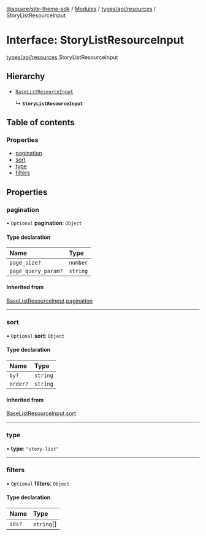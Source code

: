 [@square/site-theme-sdk](../GettingStarted.md) / [Modules](../modules.md) / [types/api/resources](../modules/types_api_resources.md) / StoryListResourceInput

# Interface: StoryListResourceInput

[types/api/resources](../modules/types_api_resources.md).StoryListResourceInput

## Hierarchy

- [`BaseListResourceInput`](types_api_resources.BaseListResourceInput.md)

  ↳ **`StoryListResourceInput`**

## Table of contents

### Properties

- [pagination](types_api_resources.StoryListResourceInput.md#pagination)
- [sort](types_api_resources.StoryListResourceInput.md#sort)
- [type](types_api_resources.StoryListResourceInput.md#type)
- [filters](types_api_resources.StoryListResourceInput.md#filters)

## Properties

### pagination

• `Optional` **pagination**: `Object`

#### Type declaration

| Name | Type |
| :------ | :------ |
| `page_size?` | `number` |
| `page_query_param?` | `string` |

#### Inherited from

[BaseListResourceInput](types_api_resources.BaseListResourceInput.md).[pagination](types_api_resources.BaseListResourceInput.md#pagination)

___

### sort

• `Optional` **sort**: `Object`

#### Type declaration

| Name | Type |
| :------ | :------ |
| `by?` | `string` |
| `order?` | `string` |

#### Inherited from

[BaseListResourceInput](types_api_resources.BaseListResourceInput.md).[sort](types_api_resources.BaseListResourceInput.md#sort)

___

### type

• **type**: ``"story-list"``

___

### filters

• `Optional` **filters**: `Object`

#### Type declaration

| Name | Type |
| :------ | :------ |
| `ids?` | `string`[] |
